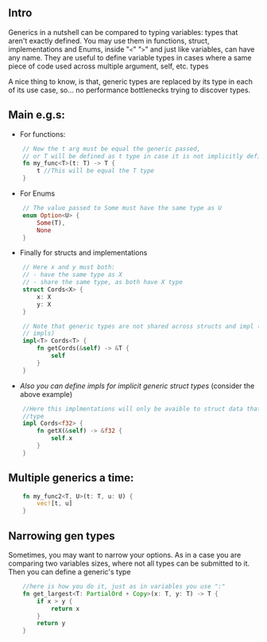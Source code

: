 ## Intro
Generics in a nutshell can be compared to typing variables: types that aren't exactly defined.
You may use them in functions, struct, implementations and Enums, inside "``<``"  "``>``" and just like variables, can have any name.
They are useful to define variable types in cases where a same piece of code used across multiple argument, self, etc. types

A nice thing to know, is that, generic types are replaced by its type in each of its use case, so... no performance bottlenecks trying to discover types.

## Main e.g.s:
- For functions: 
```rust
	// Now the t arg must be equal the generic passed,
	// or T will be defined as t type in case it is not implicitly defined by you
	fn my_func<T>(t: T) -> T {
		t //This will be equal the T type
	}
```
- For Enums
```rust
	// The value passed to Some must have the same type as U
	enum Option<U> {
		Some(T),
		None
	}
```
- Finally for structs and implementations
```rust
	// Here x and y must both:
	// - have the same type as X
	// - share the same type, as both have X type
	struct Cords<X> {
		x: X
		y: X
	}

	// Note that generic types are not shared across structs and impl (and other 
	// impls)
	impl<T> Cords<T> {
		fn getCords(&self) -> &T {
			self
		}
	}
```
- *Also you can define impls for implicit generic struct types* (consider the above example)
```rust
	//Here this implmentations will only be avaible to struct data that have an f32 
	//type
	impl Cords<f32> {
		fn getX(&self) -> &f32 {
			self.x
		}
	}
```


## Multiple generics a time:
```rust
	fn my_func2<T, U>(t: T, u: U) {
		vec![t, u]
	}
```

## Narrowing gen types
Sometimes, you may want to narrow your options. As in a case you are comparing two variables sizes, where not all types can be submitted to it. Then you can define a generic's type

```rust
	//here is how you do it, just as in variables you use ":"
	fn get_largest<T: PartialOrd + Copy>(x: T, y: T) -> T {
		if x > y {
			return x
		}
		return y
	}
```



